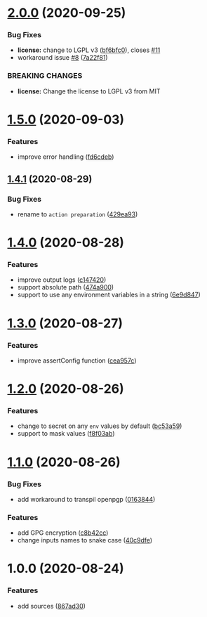 # [2.0.0](https://github.com/satoruk/action-prepare/compare/v1.5.0...v2.0.0) (2020-09-25)


### Bug Fixes

* **license:** change to LGPL v3 ([bf6bfc0](https://github.com/satoruk/action-prepare/commit/bf6bfc0dd3c625c02d52153e6d6cbb0dbb141ecd)), closes [#11](https://github.com/satoruk/action-prepare/issues/11)
* workaround issue [#8](https://github.com/satoruk/action-prepare/issues/8) ([7a22f81](https://github.com/satoruk/action-prepare/commit/7a22f8168db80cee36a736393bc24821f270176b))


### BREAKING CHANGES

* **license:** Change the license to LGPL v3 from MIT

# [1.5.0](https://github.com/satoruk/action-prepare/compare/v1.4.1...v1.5.0) (2020-09-03)


### Features

* improve error handling ([fd6cdeb](https://github.com/satoruk/action-prepare/commit/fd6cdeb51a4fc951aabacfe9f86973ef02670789))

## [1.4.1](https://github.com/satoruk/action-prepare/compare/v1.4.0...v1.4.1) (2020-08-29)


### Bug Fixes

* rename to `action preparation` ([429ea93](https://github.com/satoruk/action-prepare/commit/429ea930ff29c33d3983dba05c570a47f361ad5c))

# [1.4.0](https://github.com/satoruk/action-prepare/compare/v1.3.0...v1.4.0) (2020-08-28)


### Features

* improve output logs ([c147420](https://github.com/satoruk/action-prepare/commit/c147420f2f924516e0e537e1faa4c432ce176548))
* support absolute path ([474a900](https://github.com/satoruk/action-prepare/commit/474a9005a0613e9ffdda8c1a2fc7071dc27225b4))
* support to use any environment variables in a string ([6e9d847](https://github.com/satoruk/action-prepare/commit/6e9d847e6d8ddf08d7d212eaf02c53d02e21bbb9))

# [1.3.0](https://github.com/satoruk/action-prepare/compare/v1.2.0...v1.3.0) (2020-08-27)


### Features

* improve assertConfig function ([cea957c](https://github.com/satoruk/action-prepare/commit/cea957c38ff64e14eebd7ebb6c115573a9174cab))

# [1.2.0](https://github.com/satoruk/action-prepare/compare/v1.1.0...v1.2.0) (2020-08-26)


### Features

* change to secret on any `env` values by default ([bc53a59](https://github.com/satoruk/action-prepare/commit/bc53a59bf0cca6d322d84f92d14b47c053c1f00f))
* support to mask values ([f8f03ab](https://github.com/satoruk/action-prepare/commit/f8f03ab09598d660a1ba165ec4cd23af1b717fa0))

# [1.1.0](https://github.com/satoruk/action-prepare/compare/v1.0.0...v1.1.0) (2020-08-26)


### Bug Fixes

* add workaround to transpil openpgp ([0163844](https://github.com/satoruk/action-prepare/commit/016384433071e7539e578d65687a4901f3f70c09))


### Features

* add GPG encryption ([c8b42cc](https://github.com/satoruk/action-prepare/commit/c8b42cc1b4fe0c0be98066f5155fd608fc6d3524))
* change inputs names to snake case ([40c9dfe](https://github.com/satoruk/action-prepare/commit/40c9dfe6f22ee85c4fa0d8f29a90f9171184f75a))

# 1.0.0 (2020-08-24)


### Features

* add sources ([867ad30](https://github.com/satoruk/action-prepare/commit/867ad301f989b2776cdc67080fe0766bedc81e7c))
